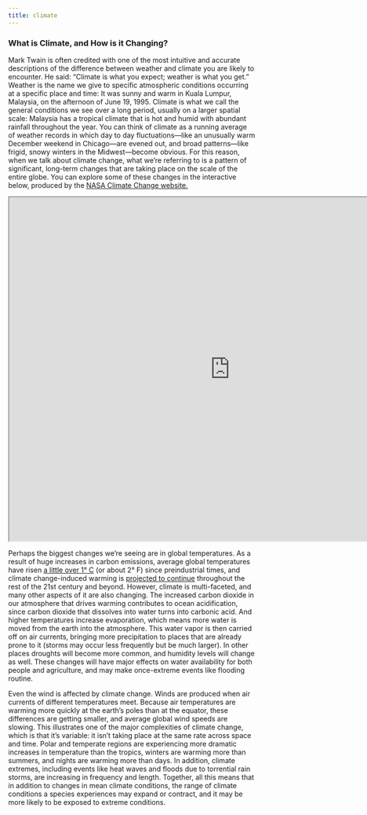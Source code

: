 ```yaml
---
title: climate
---
```


<section>
	<h3 class="major">What is Climate, and How is it Changing?</h3>
  
<p>Mark Twain is often credited with one of the most intuitive and accurate descriptions of the difference between weather and climate you are likely to encounter. He said: “Climate is what you expect; weather is what you get.” Weather is the name we give to specific atmospheric conditions occurring at a specific place and time: It was sunny and warm in Kuala Lumpur, Malaysia, on the afternoon of June 19, 1995. Climate is what we call the general conditions we see over a long period, usually on a larger spatial scale: Malaysia has a tropical climate that is hot and humid with abundant rainfall throughout the year. You can think of climate as a running average of weather records in which day to day fluctuations—like an unusually warm December weekend in Chicago—are evened out, and broad patterns—like frigid, snowy winters in the Midwest—become obvious. For this reason, when we talk about climate change, what we’re referring to is a pattern of significant, long-term changes that are taking place on the scale of the entire globe. You can explore some of these changes in the interactive below, produced by the <a href="https://climate.nasa.gov">NASA Climate Change website.</a></p>

<p><iframe src="https://climate.nasa.gov/interactives/climate_time_machine" width="900" height="700"></iframe></p>

<p>Perhaps the biggest changes we’re seeing are in global temperatures. As a result of huge increases in carbon emissions, average global temperatures have risen <a href="https://www.giss.nasa.gov/research/news/20180118/">a little over 1° C</a> (or about 2° F) since preindustrial times, and climate change-induced warming is <a href="https://www.ipcc.ch/reports">projected to continue</a> throughout the rest of the 21st century and beyond. However, climate is multi-faceted, and many other aspects of it are also changing. The increased carbon dioxide in our atmosphere that drives warming contributes to ocean acidification, since carbon dioxide that dissolves into water turns into carbonic acid. And higher temperatures increase evaporation, which means more water is moved from the earth into the atmosphere. This water vapor is then carried off on air currents, bringing more precipitation to places that are already prone to it (storms may occur less frequently but be much larger). In other places droughts will become more common, and humidity levels will change as well. These changes will have major effects on water availability for both people and agriculture, and may make once-extreme events like flooding routine. </p>

<p>Even the wind is affected by climate change. Winds are produced when air currents of different temperatures meet. Because air temperatures are warming more quickly at the earth’s poles than at the equator, these differences are getting smaller, and average global wind speeds are slowing. This illustrates one of the major complexities of climate change, which is that it’s variable: it isn’t taking place at the same rate across space and time. Polar and temperate regions are experiencing more dramatic increases in temperature than the tropics, winters are warming more than summers, and nights are warming more than days. In addition, climate extremes, including events like heat waves and floods due to torrential rain storms, are increasing in frequency and length. Together, all this means that in addition to changes in mean climate conditions, the range of climate conditions a species experiences may expand or contract, and it may be more likely to be exposed to extreme conditions.</p>
